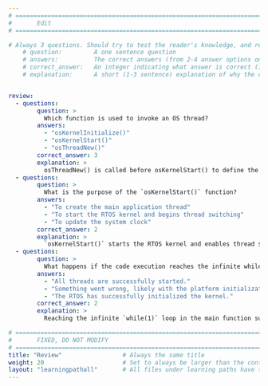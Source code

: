 ```yaml
---
# ================================================================================
#       Edit
# ================================================================================

# Always 3 questions. Should try to test the reader's knowledge, and reinforce the key points you want them to remember.
    # question:         A one sentence question
    # answers:          The correct answers (from 2-4 answer options only). Should be surrounded by quotes.
    # correct_answer:   An integer indicating what answer is correct (index starts from 0)
    # explanation:      A short (1-3 sentence) explanation of why the correct answer is correct. Can add additional context if desired


review:
  - questions:
        question: >
          Which function is used to invoke an OS thread?
        answers:
          - "osKernelInitialize()"
          - "osKernelStart()"
          - "osThreadNew()"
        correct_answer: 3
        explanation: >
          osThreadNew() is called before osKernelStart() to define the main thread, and then by the main thread to start other threads.
  - questions:
        question: >
          What is the purpose of the `osKernelStart()` function?
        answers:
          - "To create the main application thread"
          - "To start the RTOS kernel and begins thread switching"
          - "To update the system clock"
        correct_answer: 2
        explanation: >
          `osKernelStart()` starts the RTOS kernel and enables thread switching, making it essential for multitasking.
  - questions:
        question: >
          What happens if the code execution reaches the infinite while(1) loop in the main function?
        answers:
          - "All threads are successfully started."
          - "Something went wrong, likely with the platform initialization."
          - "The RTOS has successfully initialized the kernel."
        correct_answer: 2
        explanation: >
          Reaching the infinite `while(1)` loop in the main function suggests an error occurred during platform initialization.

# ================================================================================
#       FIXED, DO NOT MODIFY
# ================================================================================
title: "Review"                 # Always the same title
weight: 20                      # Set to always be larger than the content in this path
layout: "learningpathall"       # All files under learning paths have this same wrapper
---
```

